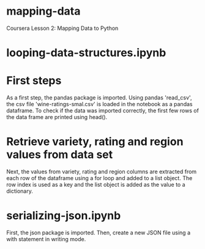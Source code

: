 # mapping-data
Coursera Lesson 2: Mapping Data to Python

# looping-data-structures.ipynb 

# First steps
As a first step, the pandas package is imported.
Using pandas 'read_csv', the csv file 'wine-ratings-smal.csv' is loaded in the notebook as a pandas dataframe. To check if the data was imported correctly, the first few rows of the data frame are printed using head().
# Retrieve variety, rating and region values from data set
Next, the values from variety, rating and region columns are extracted from each row of the dataframe using a for loop and added to a list object. The row index is used as a key and the list object is added as the value to a dictionary.

# serializing-json.ipynb 
First, the json package is imported. Then, create a new JSON file using a with statement in writing mode. 
